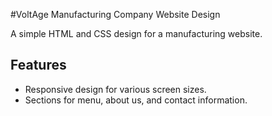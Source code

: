 #VoltAge Manufacturing Company Website Design

A simple HTML and CSS design for a manufacturing website.

## Features

- Responsive design for various screen sizes.
- Sections for menu, about us, and contact information.
